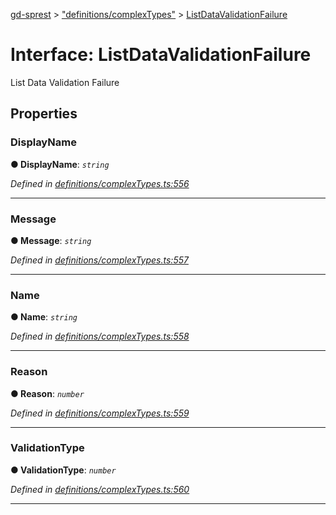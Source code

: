 [gd-sprest](../README.md) > ["definitions/complexTypes"](../modules/_definitions_complextypes_.md) > [ListDataValidationFailure](../interfaces/_definitions_complextypes_.listdatavalidationfailure.md)



# Interface: ListDataValidationFailure


List Data Validation Failure


## Properties
<a id="displayname"></a>

###  DisplayName

**●  DisplayName**:  *`string`* 

*Defined in [definitions/complexTypes.ts:556](https://github.com/gunjandatta/sprest/blob/3de79f1/src/definitions/complexTypes.ts#L556)*





___

<a id="message"></a>

###  Message

**●  Message**:  *`string`* 

*Defined in [definitions/complexTypes.ts:557](https://github.com/gunjandatta/sprest/blob/3de79f1/src/definitions/complexTypes.ts#L557)*





___

<a id="name"></a>

###  Name

**●  Name**:  *`string`* 

*Defined in [definitions/complexTypes.ts:558](https://github.com/gunjandatta/sprest/blob/3de79f1/src/definitions/complexTypes.ts#L558)*





___

<a id="reason"></a>

###  Reason

**●  Reason**:  *`number`* 

*Defined in [definitions/complexTypes.ts:559](https://github.com/gunjandatta/sprest/blob/3de79f1/src/definitions/complexTypes.ts#L559)*





___

<a id="validationtype"></a>

###  ValidationType

**●  ValidationType**:  *`number`* 

*Defined in [definitions/complexTypes.ts:560](https://github.com/gunjandatta/sprest/blob/3de79f1/src/definitions/complexTypes.ts#L560)*





___


